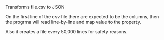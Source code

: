 Transforms file.csv to JSON

On the first line of the csv file there are expected to be the columns, then the progrma will read line-by-line and map value to the property.

Also it creates a file every 50,000 lines for safety reasons.